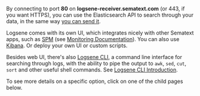 By connecting to port **80** on **logsene-receiver.sematext.com** (or
443, if you want HTTPS), you can use the Elasticsearch API to search
through your data, in the same way [you can send
it](Sending-Events-to-Logsene).

Logsene comes with its own UI, which integrates nicely with other
Sematext apps, such as [SPM](http://sematext.com/spm/) (see [Monitoring Documentation](http://localhost:8000/Monitoring/Coda-Hale-Metrics-Reporter/)). You can also
use [Kibana](Kibana). Or deploy your own UI or custom
scripts.

Besides web UI, there's also [Logsene
CLI](https://www.npmjs.com/package/logsene-cli), a command line
interface for searching through logs, with the ability to pipe the
output to `awk`, `sed`, `cut`, `sort` and other useful shell commands.
See [Logsene CLI
Introduction](http://blog.sematext.com/2015/07/07/logsene-cli/).

To see more details on a specific option, click on one of the child
pages below.

